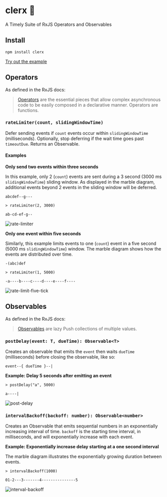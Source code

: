 # clerx 💁

A Timely Suite of RxJS Operators and Observables

## Install

```
npm install clerx
```

[Try out the example](https://stackblitz.com/edit/ugxk9f-c24puf?devtoolsheight=33&file=index.ts)

## Operators

As defined in the RxJS docs:

>[Operators](https://rxjs.dev/guide/operators) are the essential pieces that
> allow complex asynchronous code to be easily composed in a declarative manner.
> Operators are functions.

### `rateLimiter(count, slidingWindowTime)`

Defer sending events if `count` events occur within `slidingWindowTime` (milliseconds). Optionally, stop deferring if the wait time goes past `timeoutDue`. Returns an Observable.



#### Examples

**Only send two events within three seconds**

In this example, only 2 (`count`) events are sent during a 3 second
(3000 ms `slidingWindowTime`) sliding window.  As displayed in the marble
diagram, additional events beyond 2 events in the sliding window will be
deferred.

```
abcdef--g---

> rateLimiter(2, 3000)

ab-cd-ef-g--
```

![rate-limiter](https://user-images.githubusercontent.com/836375/128755753-a8fc35d1-3f28-47b6-b4a3-c6b1a9115dde.png)

**Only one event within five seconds**

Similarly, this example limits events to one (`count`) event in a five second
(5000 ms `slidingWindowTime`) window. The marble diagram shows how the events are distributed over time.

```
-(abc)def

> rateLimiter(1, 5000)

-a----b----c----d----e----f----
```

![rate-limit-five-tick](https://user-images.githubusercontent.com/836375/128755783-81846f03-3d23-4bfd-a4e8-7f4685e84cc5.png)

## Observables

As defined in the RxJS docs:

>[Observables](https://rxjs.dev/guide/observable) are lazy Push collections of multiple values.

### `postDelay(event: T, dueTime): Observable<T>`

Creates an observable that emits the `event` then waits `dueTime` (milliseconds) before
closing the observable, like so:

```
event--{ dueTime }--|
```

**Example: Delay 5 seconds after emitting an event**

```
> postDelay("a", 5000)

a----|
```

![post-delay](https://user-images.githubusercontent.com/836375/128756533-e76982b2-0e6c-417d-827f-06cb9cfe22ec.png)

### `intervalBackoff(backoff: number): Observable<number>`

Creates an Observable that emits sequential numbers in an exponentially increasing interval of time. `backoff` is the starting time interval, in milliseconds, and will exponentially increase with each event.

**Example: Exponentially increase delay starting at a one second interval**

The marble diagram illustrates the exponentially growing duration between events.

```
> intervalBackoff(1000)

01-2---3-------4---------------5
```

![interval-backoff](https://user-images.githubusercontent.com/836375/128793044-e3b1506c-7a3e-451e-85a2-cd6e928adddf.png)
